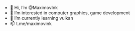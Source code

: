 - 👋 Hi, I’m @MaximovInk
- 👀 I’m interested in computer graphics, game development
- 🌱 I’m currently learning vulkan
- 📫 t.me/maximovink

<!---
MaximovInk/MaximovInk is a ✨ special ✨ repository because its `README.md` (this file) appears on your GitHub profile.
You can click the Preview link to take a look at your changes.
--->
